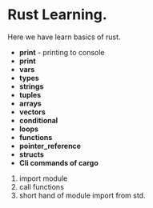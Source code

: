 # Rust Learning.

Here we have learn basics of rust.

- **print** - printing to console
- **print** 
- **vars** 
- **types** 
- **strings** 
- **tuples** 
- **arrays** 
- **vectors** 
- **conditional** 
- **loops** 
- **functions** 
- **pointer_reference** 
- **structs** 
- **Cli commands of cargo**

1. import module
2. call functions 
3. short hand of module import from std.